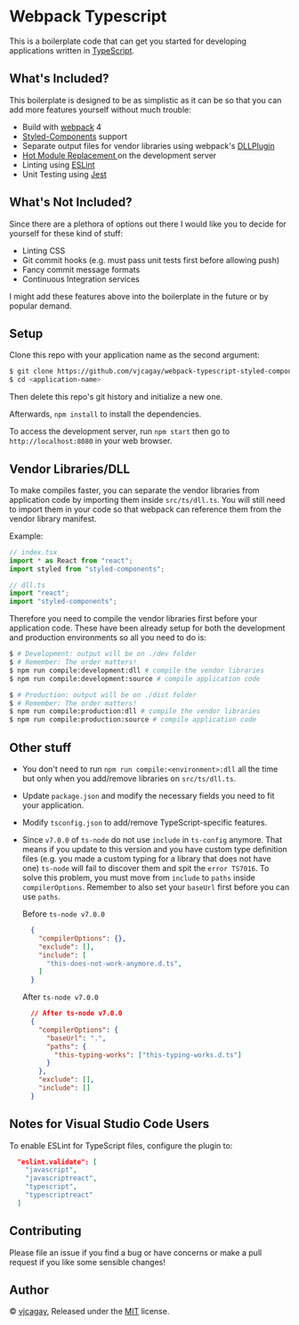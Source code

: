 # Webpack Typescript
This is a boilerplate code that can get you started for developing applications written in [TypeScript](http://www.typescriptlang.org).

## What's Included?
This boilerplate is designed to be as simplistic as it can be so that you can add more features yourself without much trouble:

- Build with [webpack](https://webpack.js.org) 4
- [Styled-Components](https://www.styled-components.com) support
- Separate output files for vendor libraries using webpack's [DLLPlugin](https://webpack.js.org/plugins/dll-plugin)
- [Hot Module Replacement ](https://webpack.js.org/concepts/hot-module-replacement) on the development server
- Linting using [ESLint](https://eslint.org)
- Unit Testing using [Jest](https://facebook.github.io/jest/)

## What's Not Included?
Since there are a plethora of options out there I would like you to decide for yourself for these kind of stuff:

- Linting CSS
- Git commit hooks (e.g. must pass unit tests first before allowing push)
- Fancy commit message formats
- Continuous Integration services

I might add these features above into the boilerplate in the future or by popular demand.

## Setup
Clone this repo with your application name as the second argument:
```bash
$ git clone https://github.com/vjcagay/webpack-typescript-styled-components.git <application-name>
$ cd <application-name>
```

Then delete this repo's git history and initialize a new one.

Afterwards, `npm install` to install the dependencies.

To access the development server, run `npm start` then go to `http://localhost:8080` in your web browser.

## Vendor Libraries/DLL
To make compiles faster, you can separate the vendor libraries from application code by importing them inside `src/ts/dll.ts`. You will still need to import them in your code so that webpack can reference them from the vendor library manifest.

Example:
```typescript
// index.tsx
import * as React from "react";
import styled from "styled-components";
```

```typescript
// dll.ts
import "react";
import "styled-components";
```

Therefore you need to compile the vendor libraries first before your application code. These have been already setup for both the development and production environments so all you need to do is:

```bash
$ # Development: output will be on ./dev folder
$ # Remember: The order matters!
$ npm run compile:development:dll # compile the vendor libraries
$ npm run compile:development:source # compile application code
```

```bash
$ # Production: output will be on ./dist folder
$ # Remember: The order matters!
$ npm run compile:production:dll # compile the vendor libraries
$ npm run compile:production:source # compile application code
```

## Other stuff
- You don't need to run `npm run compile:<environment>:dll` all the time but only when you add/remove libraries on `src/ts/dll.ts`.
- Update `package.json` and modify the necessary fields you need to fit your application.
- Modify `tsconfig.json` to add/remove TypeScript-specific features.
- Since `v7.0.0` of `ts-node` do not use `include` in `ts-config` anymore. That means if you update to this version and you have custom type definition files (e.g. you made a custom typing for a library that does not have one) `ts-node` will fail to discover them and spit the `error TS7016`. To solve this problem, you must move from `include` to `paths` inside `compilerOptions`. Remember to also set your `baseUrl` first before you can use `paths`.

  Before `ts-node v7.0.0`
  ```json
    {
      "compilerOptions": {},
      "exclude": [],
      "include": [
        "this-does-not-work-anymore.d.ts",
      ]
    }
  ```
  After `ts-node v7.0.0`
  ```json
    // After ts-node v7.0.0
    {
      "compilerOptions": {
        "baseUrl": ".",
        "paths": {
          "this-typing-works": ["this-typing-works.d.ts"]
        }
      },
      "exclude": [],
      "include": []
    }
  ```

## Notes for Visual Studio Code Users
To enable ESLint for TypeScript files, configure the plugin to:
```json
  "eslint.validate": [
    "javascript",
    "javascriptreact",
    "typescript",
    "typescriptreact"
  ]
```

## Contributing
Please file an issue if you find a bug or have concerns or make a pull request if you like some sensible changes!

## Author
© [vjcagay](https://github.com/vjcagay), Released under the [MIT](https://github.com/vjcagay/webpack-typescript/blob/master/LICENSE) license.
